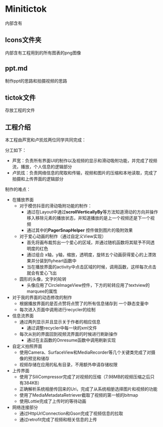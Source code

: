 # Minitictok



内部含有



## Icons文件夹

内部含有工程用到的所有图表的png图像





## ppt.md

制作ppt的思路和拍摄视频的思路



## tictok文件

存放工程的文件







## 工程介绍

本工程由芦宽和卢凯炫两位同学共同完成：

分工如下：

* 芦宽：负责所有界面UI的制作以及视频的显示和滑动吸附功能，并完成了视频流，播放，个人信息的逻辑部分
* 卢凯炫：负责网络信息的爬取和传输，视频和图片的压缩和本地读取，完成了拍摄和上传界面的逻辑部分

制作的难点：

* 在播放界面
  * 对于模仿抖音的滑动吸附功能的制作：
    * 通过在Layout中通过**scrollVerticallyBy**等方法知道滑动的方向并操作移入移除元素的播放状态，并知道播放的是上一个视频还是下一个视频
    * 通过其中的**PagerSnapHelper** 控件做到图片的吸附效果
  * 对于爱心动画的制作（通过自定义View实现）
    * 首先将画布裁剪出一个爱心的区域，并通过随机函数将其赋予不同透明度的红色
    * 通过组合 x轴，y轴，缩放，透明度，旋转五个动画获得爱心的上漂效果并分装到flyheart函数中
    * 当在播放界面的activity中点击区域的时候，调用函数，这样每次点击就会有爱心飞出
  * 圆形的头像，文字的轮转
    * 头像应用了CircleImageView控件，下方的轮转应用了textview的marquee的属性
* 对于我的界面的动态修改的制作
  * 根据播放界面的是否点赞将点赞了的所有信息储存到 一个静态变量中
  * 每次进入页面中调用进行recycler的绘制
* 信息流界面
  * 通过两列显示并且显示关于作者的相应信息
    * 通过调整recycler中每一块的xml文件
  * 每次从别的界面回到视频流界面的时候进行刷新操作
    * 通过在主函数的Onresume函数中调用刷新实现
* 自定义拍照界面
  - 使用Camera、SurfaceView和MediaRecorder等几个关键类完成了对摄像的预览和储存
  - 视频存储在应用的私有目录，不用额外申请存储权限
* 上传界面
  - 使用了SiliCompressor完成了对视频的压缩（7.98MB的视频压缩之后只有384KB）
  - 正确解析系统相册传回来的Uri，完成了从系统相册选择图片和视频的功能
  - 使用了MediaMetadataRetriever截取了视频的第一帧的bitmap
  - 使用Lottie完成了上传时的等待动画
* 网络连接部分
  * 通过HttpUrlConnection和Gson完成了视频信息的拉取
  * 通过retrofit完成了视频和相关信息的上传



